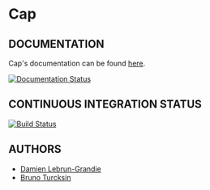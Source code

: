Cap
===

DOCUMENTATION
-------------
Cap's documentation can be found [here](https://cap.readthedocs.org).

[![Documentation Status](https://readthedocs.org/projects/cap/badge/?version=latest)](https://readthedocs.org/projects/cap/?badge=latest)

CONTINUOUS INTEGRATION STATUS
-----------------------------

[![Build Status](https://travis-ci.org/ORNL-CEES/Cap.svg?branch=master)](https://travis-ci.org/ORNL-CEES/Cap)

AUTHORS
-------
* [Damien Lebrun-Grandie](https://github.com/dalg24)
* [Bruno Turcksin](https://github.com/rombur)
